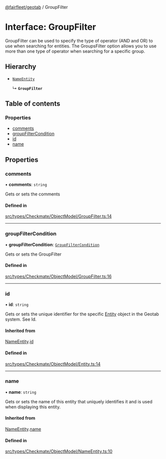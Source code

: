 [@fairfleet/geotab](../README.md) / GroupFilter

# Interface: GroupFilter

GroupFilter can be used to specify the type of operator (AND and OR) to use when searching for entities.
 The GroupsFilter option allows you to use more than one type of operator when searching for a specific group.

## Hierarchy

- [`NameEntity`](NameEntity.md)

  ↳ **`GroupFilter`**

## Table of contents

### Properties

- [comments](GroupFilter.md#comments)
- [groupFilterCondition](GroupFilter.md#groupfiltercondition)
- [id](GroupFilter.md#id)
- [name](GroupFilter.md#name)

## Properties

### comments

• **comments**: `string`

Gets or sets the comments

#### Defined in

[src/types/Checkmate/ObjectModel/GroupFilter.ts:14](https://github.com/fairfleet/geotab/blob/ff38bfc/src/types/Checkmate/ObjectModel/GroupFilter.ts#L14)

___

### groupFilterCondition

• **groupFilterCondition**: [`GroupFilterCondition`](GroupFilterCondition.md)

Gets or sets the GroupFilter

#### Defined in

[src/types/Checkmate/ObjectModel/GroupFilter.ts:16](https://github.com/fairfleet/geotab/blob/ff38bfc/src/types/Checkmate/ObjectModel/GroupFilter.ts#L16)

___

### id

• **id**: `string`

Gets or sets the unique identifier for the specific [Entity](Entity.md) object in the Geotab system. See Id.

#### Inherited from

[NameEntity](NameEntity.md).[id](NameEntity.md#id)

#### Defined in

[src/types/Checkmate/ObjectModel/Entity.ts:14](https://github.com/fairfleet/geotab/blob/ff38bfc/src/types/Checkmate/ObjectModel/Entity.ts#L14)

___

### name

• **name**: `string`

Gets or sets the name of this entity that uniquely identifies it and is used when displaying this entity.

#### Inherited from

[NameEntity](NameEntity.md).[name](NameEntity.md#name)

#### Defined in

[src/types/Checkmate/ObjectModel/NameEntity.ts:10](https://github.com/fairfleet/geotab/blob/ff38bfc/src/types/Checkmate/ObjectModel/NameEntity.ts#L10)
